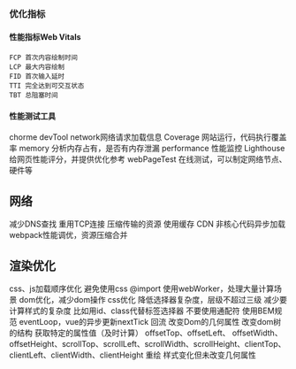 ### 优化指标
#### 性能指标Web Vitals
    FCP 首次内容绘制时间
    LCP 最大内容绘制
    FID 首次输入延时
    TTI 完全达到可交互状态
    TBT 总阻塞时间
#### 性能测试工具
chorme devTool
    network网络请求加载信息
    Coverage 网站运行，代码执行覆盖率
    memory 分析内存占有，是否有内存泄漏
    performance 性能监控
Lighthouse
    给网页性能评分，并提供优化参考
webPageTest
    在线测试，可以制定网络节点、硬件等

## 网络
减少DNS查找
重用TCP连接
压缩传输的资源
使用缓存
CDN
非核心代码异步加载
webpack性能调优，资源压缩合并

## 渲染优化
css、js加载顺序优化
避免使用css @import
使用webWorker，处理大量计算场景
dom优化，减少dom操作
css优化
    降低选择器复杂度，层级不超过三级
    减少要计算样式的复杂度
        比如用id、class代替标签选择器
        不要使用通配符
        使用BEM规范
eventLoop，vue的异步更新nextTick
 回流
    改变Dom的几何属性
    改变dom树的结构
    获取特定的属性值（及时计算）
        offsetTop、offsetLeft、 offsetWidth、offsetHeight、scrollTop、scrollLeft、scrollWidth、scrollHeight、clientTop、clientLeft、clientWidth、clientHeight
重绘
    样式变化但未改变几何属性
